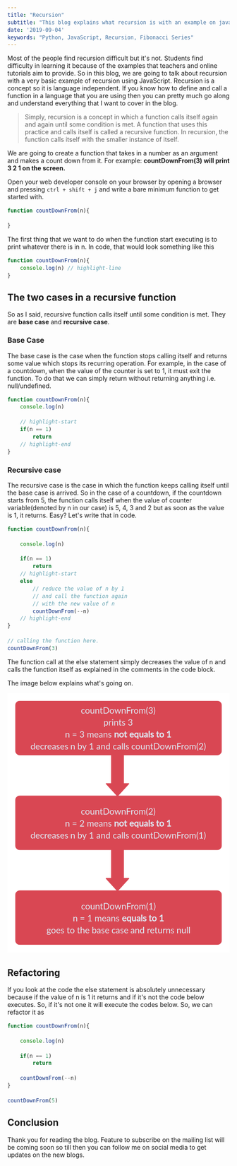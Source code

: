 ```yaml
---
title: "Recursion"
subtitle: "This blog explains what recursion is with an example on javascript"
date: '2019-09-04'
keywords: "Python, JavaScript, Recursion, Fibonacci Series"
---
```


Most of the people find recursion difficult but it's not. Students find difficulty in learning it because of the examples that teachers and online tutorials aim to provide. So in this blog, we are going to talk about recursion with a very basic example of recursion using JavaScript. Recursion is a concept so it is language independent. If you know how to define and call a function in a language that you are using then you can pretty much go along and understand everything that I want to cover in the blog. 

> Simply, recursion is a concept in which a function calls itself again and again until some condition is met. A function that uses this practice and calls itself is called a recursive function. In recursion, the function calls itself with the smaller instance of itself. 

We are going to create a function that takes in a number as an argument and makes a count down from it. For example: **countDownFrom(3) will print 3 2 1 on the screen.**

Open your web developer console on your browser by opening a browser and pressing `ctrl + shift + j` and write a bare minimum function to get started with.

```js
function countDownFrom(n){

}
```

The first thing that we want to do when the function start executing is to print whatever there is in n. In code, that would look something like this

```js
function countDownFrom(n){
	console.log(n) // highlight-line
}
```

## The two cases in a recursive function
So as I said, recursive function calls itself until some condition is met. They are **base case** and **recursive case**.

### Base Case
The base case is the case when the function stops calling itself and returns some value which stops its recurring operation. For example, in the case of a countdown, when the value of the counter is set to 1, it must exit the function. To do that we can simply return without returning anything i.e. null/undefined.

```js
function countDownFrom(n){
	console.log(n)

	// highlight-start
	if(n == 1) 
		return 
	// highlight-end
}
```

### Recursive case
The recursive case is the case in which the function keeps calling itself until the base case is arrived. So in the case of a countdown, if the countdown starts from 5, the function calls itself when the value of counter variable(denoted by n in our case) is 5, 4, 3 and 2 but as soon as the value is 1, it returns. Easy? Let's write that in code.

```js
function countDownFrom(n){

	console.log(n)

	if(n == 1)
		return
	// highlight-start
	else 
		// reduce the value of n by 1
		// and call the function again
		// with the new value of n
		countDownFrom(--n)
	// highlight-end
}

// calling the function here.
countDownFrom(3)
```

The function call at the else statement simply decreases the value of n and calls the function itself as explained in the comments in the code block.

The image below explains what's going on.

![Recursion](images/Recursion.png)

## Refactoring
If you look at the code the else statement is absolutely unnecessary because if the value of n is 1 it returns and if it's not the code below executes. So, if it's not one it will execute the codes below. So, we can refactor it as

```js
function countDownFrom(n){

	console.log(n)

	if(n == 1)
		return
		
	countDownFrom(--n)
}

countDownFrom(5)
```

## Conclusion
Thank you for reading the blog. Feature to subscribe on the mailing list will be coming soon so till then you can follow me on social media to get updates on the new blogs.